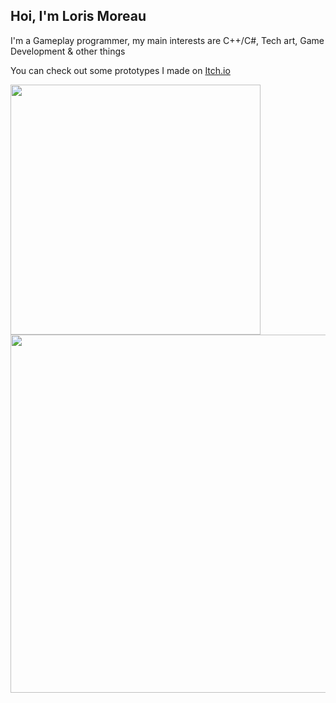 ## Hoi, I'm Loris Moreau

I'm a Gameplay programmer, my main interests are C++/C#, Tech art, Game Development & other things

You can check out some prototypes I made on [Itch.io](https://loris-moreau.itch.io)


<p>
  <!-- Prog Languages -->
  <img width=400 align="center" src="https://github-readme-stats.vercel.app/api/top-langs/?username=Loris-Moreau&size_weight=0.5&count_weight=0.5&theme=radical&layout=compact&langs_count=6" />
  <!-- WakaTime Stats -->
  <img width=573 align="center" src="https://github-readme-stats.vercel.app/api/wakatime?username=Loris_Moreau&theme=radical&layout=compact&langs_count=8" />
  <!-- Github Stats -->
  <!--
  <img width=500 height=200 align="center" src="https://github-readme-stats.vercel.app/api?username=Loris-Moreau&hide=issues&show_icons=true&theme=radical&rank_icon=github" />
  -->
</p>
